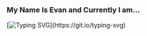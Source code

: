 ### My Name Is Evan and Currently I am...

[![Typing SVG](https://readme-typing-svg.demolab.com/?lines=Working+With+Next.js;Covered+In+Mosquito+Bites;Planning+To+Be+Away+July+7-12;Learning+Spanish;Living+In+Vancouver,+BC;Working+With+Lighthouse+Labs;Reading+Dopmaine+Nation;Open+To+Connect+-+Say+Hi!)](https://git.io/typing-svg)


<!--
**evanquirk/evanquirk** is a ✨ _special_ ✨ repository because its `README.md` (this file) appears on your GitHub profile.

Here are some ideas to get you started:

- 🔭 I’m currently working on ...
- 🌱 I’m currently learning ...
- 👯 I’m looking to collaborate on ...
- 🤔 I’m looking for help with ...
- 💬 Ask me about ...
- 📫 How to reach me: ...
- 😄 Pronouns: ...
- ⚡ Fun fact: ...
-->

